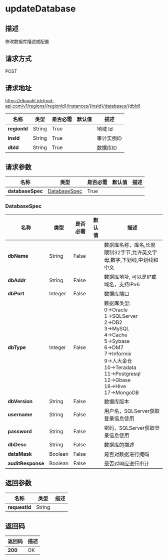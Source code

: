 # updateDatabase


## 描述
修改数据库描述或配置

## 请求方式
POST

## 请求地址
https://dbaudit.jdcloud-api.com/v1/regions/{regionId}/instances/{insId}/databases/{dbId}

|名称|类型|是否必需|默认值|描述|
|---|---|---|---|---|
|**regionId**|String|True| |地域 Id|
|**insId**|String|True| |审计实例ID|
|**dbId**|String|True| |数据库ID|

## 请求参数
|名称|类型|是否必需|默认值|描述|
|---|---|---|---|---|
|**databaseSpec**|[DatabaseSpec](updatedatabase#databasespec)|True| | |

### <div id="databasespec">DatabaseSpec</div>
|名称|类型|是否必需|默认值|描述|
|---|---|---|---|---|
|**dbName**|String|False| |数据库名称，库名,长度限制32字节,允许英文字母,数字,下划线,中划线和中文|
|**dbAddr**|String|False| |数据库地址, 可以是IP或域名，支持IPv6|
|**dbPort**|Integer|False| |数据库端口|
|**dbType**|Integer|False| |数据库类型: <br>0->Oracle<br>1->SQLServer<br>2->DB2<br>3->MySQL<br>4->Cache<br>5->Sybase<br>6->DM7<br>7->Informix<br>9->人大金仓<br>10->Teradata<br>11->Postgresql<br>12->Gbase<br>16->Hive<br>17->MongoDB<br>|
|**dbVersion**|String|False| |数据库版本|
|**username**|String|False| |用户名，SQLServer获取登录信息使用|
|**password**|String|False| |密码，SQLServer获取登录信息使用|
|**dbDesc**|String|False| |数据库的描述|
|**dataMask**|Boolean|False| |是否对数据进行掩码|
|**auditResponse**|Boolean|False| |是否对响应进行审计|

## 返回参数
|名称|类型|描述|
|---|---|---|
|**requestId**|String| |


## 返回码
|返回码|描述|
|---|---|
|**200**|OK|
